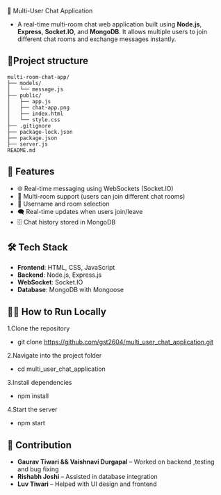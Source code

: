 💬 Multi-User Chat Application

- A real-time multi-room chat web application built using **Node.js**, **Express**, **Socket.IO**, and **MongoDB**. It allows multiple users to join different chat rooms and exchange messages instantly.

## 📁Project structure
```
multi-room-chat-app/
├── models/
│   └── message.js
├── public/
│   ├── app.js
│   ├── chat-app.png
│   ├── index.html
│   └── style.css
├── .gitignore
├── package-lock.json
├── package.json
├── server.js
README.md
```

## 🚀 Features

- 🌐 Real-time messaging using WebSockets (Socket.IO)
- 👥 Multi-room support (users can join different chat rooms)
- 🧾 Username and room selection
- 🗨️ Real-time updates when users join/leave
- 🗄️ Chat history stored in MongoDB

## 🛠️ Tech Stack

- **Frontend**: HTML, CSS, JavaScript
- **Backend**: Node.js, Express.js
- **WebSocket**: Socket.IO
- **Database**: MongoDB with Mongoose

## 🧑‍💻 How to Run Locally

1.Clone the repository
- git clone https://github.com/gst2604/multi_user_chat_application.git

2.Navigate into the project folder
- cd multi_user_chat_application

3.Install dependencies
- npm install

4.Start the server
- npm start

## 🤝 Contribution

- **Gaurav Tiwari && Vaishnavi Durgapal** – Worked on backend ,testing and bug fixing
- **Rishabh Joshi** – Assisted in database integration
- **Luv Tiwari** – Helped with UI design and frontend
